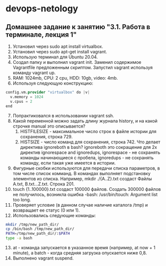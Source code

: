 # devops-netology

## Домашнее задание к занятию "3.1. Работа в терминале, лекция 1"

1) Установил через sudo apt install virtualbox.
2) Установил через sudo apt-get install vagrant.
3) Использую терминал для Ubuntu 20.04.
4) Создал папку и выполнил vagrant init. Заменил содержимое Vagrantfile предложенным скриптом. Запустил vagrant используя команду vagrant up.
5) RAM: 1024mb, CPU: 2 cpu, HDD: 10gb, video: 4mb.
6) Используя следующую конструкцию: 

```terraform
config.vm.provider "virtualbox" do |v|
  v.memory = 1024
  v.cpus = 2
end
```
7) Попрактиковался в использовании vagrant ssh.
8) Какой переменной можно задать длину журнала history, и на какой строчке manual это описывается?
    1. HISTFILESIZE - максимальное число строк в файле истории для сохранения, строка 729.
    2. HISTSIZE - число команд для сохранения, строка 742.
Что делает директива ignoreboth в bash?
ignoreboth это сокращение для 2х директив ignorespace and ignoredups, ignorespace - не сохранять команды начинающиеся с пробела, ignoredups - не сохранять команду, если такая уже имеется в истории.
9) Фигурные скобки используются для передачи списка параметров, в том числе список комманд. В командах выполняет подстановку элементов из списка. Например, mkdir ./{A..Z}.txt создаст Файлы A.txt, B.txt...Z.txt. Строка 201.
10) touch {1..100000}.txt создаст 100000 файлов. Создать 300000 файлов не получилось, возникла ошибка -bash: /usr/bin/touch: Argument list too long.
11) Проверяет условие (в данном случае наличие каталога /tmp) и возвращает ее статус (0 или 1).
12) Использовались следующие команды:

```bash
mkdir /tmp/new_path_dir/
cp /bin/bash /tmp/new_path_dir/
PATH=/tmp/new_path_dir/:$PATH
type -a bash
```

13) at - команда запускается в указанное время (например, at now + 1 minute), а batch - когда средняя загрузка опускается ниже 0,8.
14) Выполнено vagrant suspend.